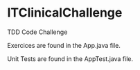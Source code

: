 # ITClinicalChallenge
TDD Code Challenge

Exercices are found in the App.java file.

Unit Tests are found in the AppTest.java file.
